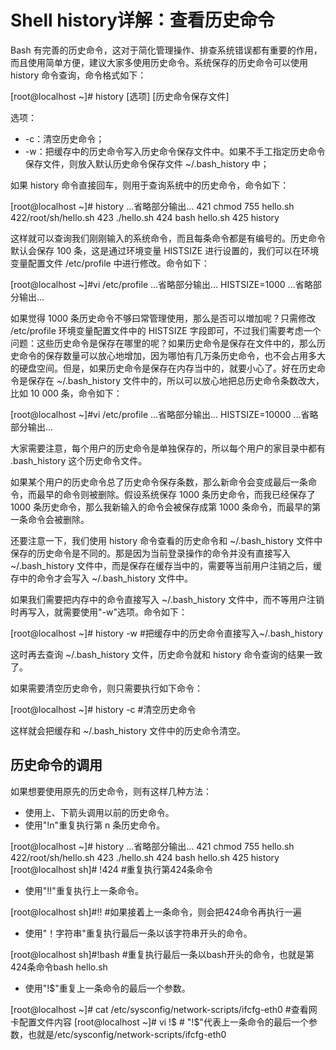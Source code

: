 # Shell history详解：查看历史命令

Bash 有完善的历史命令，这对于简化管理操作、排查系统错误都有重要的作用，而且使用简单方便，建议大家多使用历史命令。系统保存的历史命令可以使用 history 命令查询，命令格式如下：

[root@localhost ~]# history [选项] [历史命令保存文件]

选项：

- -c：清空历史命令；
- -w：把缓存中的历史命令写入历史命令保存文件中。如果不手工指定历史命令保存文件，则放入默认历史命令保存文件 ~/.bash_history 中；

如果 history 命令直接回车，则用于查询系统中的历史命令，命令如下：

[root@localhost ~]# history
…省略部分输出…
421 chmod 755 hello.sh
422/root/sh/hello.sh
423 ./hello.sh
424 bash hello.sh
425 history

这样就可以查询我们刚刚输入的系统命令，而且每条命令都是有编号的。历史命令默认会保存 100 条，这是通过环境变量 HISTSIZE 进行设置的，我们可以在环境变量配置文件 /etc/profile 中进行修改。命令如下：

[root@localhost ~]#vi /etc/profile
…省略部分输出…
HISTSIZE=1000
…省略部分输出…

如果觉得 1000 条历史命令不够曰常管理使用，那么是否可以増加呢？只需修改 /etc/profile 环境变量配置文件中的 HISTSIZE 字段即可，不过我们需要考虑一个问题：这些历史命令是保存在哪里的呢？如果历史命令是保存在文件中的，那么历史命令的保存数量可以放心地增加，因为哪怕有几万条历史命令，也不会占用多大的硬盘空间。但是，如果历史命令是保存在内存当中的，就要小心了。好在历史命令是保存在 ~/.bash_history 文件中的，所以可以放心地把总历史命令条数改大，比如 10 000 条，命令如下：

[root@localhost ~]#vi /etc/profile
…省略部分输出…
HISTSIZE=10000
…省略部分输出…

大家需要注意，每个用户的历史命令是单独保存的，所以每个用户的家目录中都有 .bash_history 这个历史命令文件。

如果某个用户的历史命令总了历史命令保存条数，那么新命令会变成最后一条命令，而最早的命令则被删除。假设系统保存 1000 条历史命令，而我已经保存了 1000 条历史命令，那么我新输入的命令会被保存成第 1000 条命令，而最早的第一条命令会被删除。

还要注意一下，我们使用 history 命令查看的历史命令和 ~/.bash_history 文件中保存的历史命令是不同的。那是因为当前登录操作的命令并没有直接写入 ~/.bash_history 文件中，而是保存在缓存当中的，需要等当前用户注销之后，缓存中的命令才会写入 ~/.bash_history 文件中。

如果我们需要把内存中的命令直接写入 ~/.bash_history 文件中，而不等用户注销时再写入，就需要使用"-w"选项。命令如下：

[root@localhost ~]# history -w
\#把缓存中的历史命令直接写入~/.bash_history

这时再去查询 ~/.bash_history 文件，历史命令就和 history 命令查询的结果一致了。

如果需要清空历史命令，则只需要执行如下命令：

[root@localhost ~]# history -c
\#清空历史命令

这样就会把缓存和 ~/.bash_history 文件中的历史命令清空。

## 历史命令的调用

如果想要使用原先的历史命令，则有这样几种方法：

- 使用上、下箭头调用以前的历史命令。
- 使用"!n"重复执行第 n 条历史命令。

[root@localhost ~]# history
…省略部分输出…
421 chmod 755 hello.sh
422/root/sh/hello.sh
423 ./hello.sh
424 bash hello.sh
425 history
[root@localhost sh]# !424
\#重复执行第424条命令

- 使用"!!"重复执行上一条命令。

[root@localhost sh]#!!
\#如果接着上一条命令，则会把424命令再执行一遍

- 使用"！字符串"重复执行最后一条以该字符串开头的命令。

[root@localhost sh]#!bash
\#重复执行最后一条以bash开头的命令，也就是第424条命令bash hello.sh

- 使用"!$"重复上一条命令的最后一个参数。

[root@localhost ~]# cat /etc/sysconfig/network-scripts/ifcfg-eth0
\#查看网卡配置文件内容
[root@localhost ~]# vi !$
\# "!$"代表上一条命令的最后一个参数，也就是/etc/sysconfig/network-scripts/ifcfg-eth0